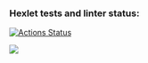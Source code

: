 ### Hexlet tests and linter status:

[![Actions Status](https://github.com/Alexander12123/frontend-project-44/actions/workflows/hexlet-check.yml/badge.svg)](https://github.com/Alexander12123/frontend-project-44/actions)

<a href="https://codeclimate.com/github/Alexander12123/frontend-project-44/maintainability"><img src="https://api.codeclimate.com/v1/badges/8276acaab3d87f43b539/maintainability" /></a>